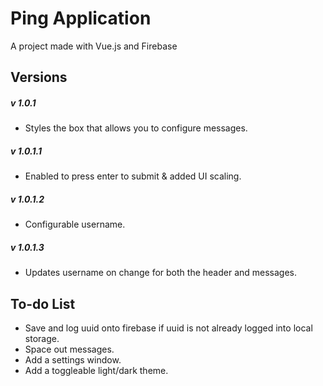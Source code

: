 # Ping Application
 A project made with Vue.js and Firebase
 
## Versions
##### v 1.0.1
- Styles the box that allows you to configure messages.
##### v 1.0.1.1
- Enabled to press enter to submit & added UI scaling.
##### v 1.0.1.2 
- Configurable username.
##### v 1.0.1.3 
- Updates username on change for both the header and messages.

## To-do List 
- Save and log uuid onto firebase if uuid is not already logged into local storage.
- Space out messages.
- Add a settings window.
- Add a toggleable light/dark theme.
